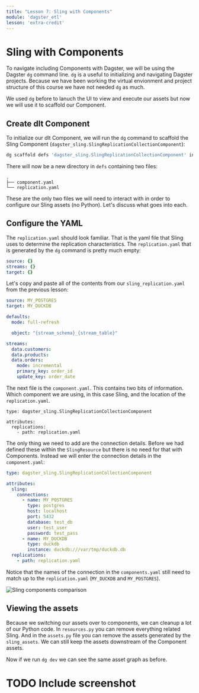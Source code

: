 ```yaml
---
title: "Lesson 7: Sling with Components"
module: 'dagster_etl'
lesson: 'extra-credit'
---
```


# Sling with Components

To navigate including Components with Dagster, we will be using the Dagster `dg` command line. `dg` is a useful to initializing and navigating Dagster projects. Because we have been working the virtual envionment and project structure of this course we have not needed `dg` as much.

We used `dg` before to lanuch the UI to view and execute our assets but now we will use it to scaffold our Component.

## Create dlt Component

To initialize our dlt Component, we will run the `dg` command to scaffold the Sling Component (`dagster_sling.SlingReplicationCollectionComponent`): 

```bash
dg scaffold defs 'dagster_sling.SlingReplicationCollectionComponent' ingest_files
```

There will now be a new directory in `defs` containing two files:

```
.
├── component.yaml
└── replication.yaml
```

These are the only two files we will need to interact with in order to configure our Sling assets (no Python). Let's discuss what goes into each.

## Configure the YAML

The `replication.yaml` should look familiar. That is the yaml file that Sling uses to determine the replication characteristics. The `replication.yaml` that is generated by the `dg` command is pretty much empty:

```yaml
source: {}
streams: {}
target: {}
```

Let's copy and paste all of the contents from our `sling_replication.yaml` from the previous lesson:

```yaml
source: MY_POSTGRES
target: MY_DUCKDB

defaults:
  mode: full-refresh

  object: "{stream_schema}_{stream_table}"

streams:
  data.customers:
  data.products:
  data.orders:
    mode: incremental
    primary_key: order_id
    update_key: order_date
```

The next file is the `component.yaml`. This contains two bits of information. Which component we are using, in this case Sling, and the location of the `replication.yaml`.

```
type: dagster_sling.SlingReplicationCollectionComponent

attributes:
  replications:
    - path: replication.yaml
```

The only thing we need to add are the connection details. Before we had defined these within the `SlingResource` but there is no need for that with Components. Instead we will enter the connection details in the `component.yaml`:

```yaml
type: dagster_sling.SlingReplicationCollectionComponent

attributes:
  sling:
    connections:
      - name: MY_POSTGRES
        type: postgres
        host: localhost
        port: 5432
        database: test_db
        user: test_user
        password: test_pass
      - name: MY_DUCKDB
        type: duckdb
        instance: duckdb:///var/tmp/duckdb.db
  replications:
    - path: replication.yaml
```

Notice that the names of the connection in the `components.yaml` still need to match up to the `replication.yaml` (`MY_DUCKDB` and `MY_POSTGRES`).

![Sling components comparison](/images/dagster-etl/extra-credit/components-vs-asset.png.png)

## Viewing the assets

Because we switching our assets over to components, we can cleanup a lot of our Python code. In `resources.py` you can remove everything related Sling. And in the `assets.py` file you can remove the assets generated by the `sling_assets`. We can still keep the assets downstream of the Component assets.

Now if we run `dg dev` we can see the same asset graph as before.

# TODO Include screenshot
